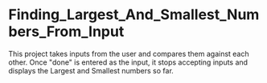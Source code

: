 # Finding_Largest_And_Smallest_Numbers_From_Input
This project takes inputs from the user and compares them against each other. Once "done" is entered as the input, it stops accepting inputs and displays the Largest and Smallest numbers so far.
